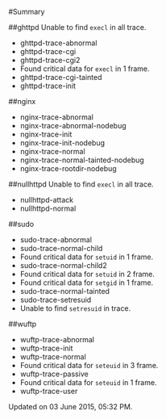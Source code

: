 #Summary


##ghttpd
Unable to find `execl` in all trace.
- ghttpd-trace-abnormal
- ghttpd-trace-cgi
- ghttpd-trace-cgi2
 - Found critical data for `execl` in 1 frame.
- ghttpd-trace-cgi-tainted
- ghttpd-trace-init


##nginx
- nginx-trace-abnormal
- nginx-trace-abnormal-nodebug
- nginx-trace-init
- nginx-trace-init-nodebug
- nginx-trace-normal
- nginx-trace-normal-tainted-nodebug
- nginx-trace-rootdir-nodebug

##nullhttpd
Unable to find `execl` in all trace.
- nullhttpd-attack
- nullhttpd-normal

##sudo
- sudo-trace-abnormal
- sudo-trace-normal-child
 - Found critical data for `setuid` in 1 frame.
- sudo-trace-normal-child2
 - Found critical data for `setuid` in 2 frame.
 - Found critical data for `setgid` in 1 frame.
- sudo-trace-normal-tainted
- sudo-trace-setresuid
 - Unable to find `setresuid` in trace.

##wuftp
- wuftp-trace-abnormal
- wuftp-trace-init
- wuftp-trace-normal
 - Found critical data for `seteuid` in 3 frame.
- wuftp-trace-passive
 - Found critical data for `seteuid` in 1 frame.
- wuftp-trace-user

Updated on 03 June 2015, 05:32 PM.
